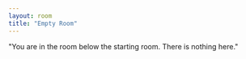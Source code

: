 ```yaml
---
layout: room
title: "Empty Room"
---
```


"You are in the room below the starting room. There is nothing here."